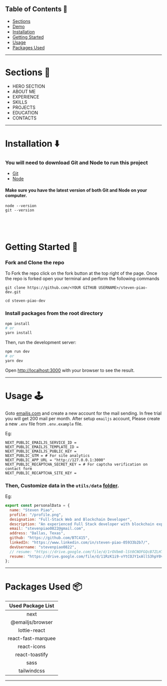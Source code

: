 
## Table of Contents :scroll:

- [Sections](#sections-bookmark)
- [Demo](#demo-movie_camera)
- [Installation](#installation-arrow_down)
- [Getting Started](#getting-started-dart)
- [Usage](#usage-joystick)
- [Packages Used](#packages-used-package)

---

# Sections :bookmark:

- HERO SECTION
- ABOUT ME
- EXPERIENCE
- SKILLS
- PROJECTS
- EDUCATION
- CONTACTS

---

# Installation :arrow_down:

### You will need to download Git and Node to run this project

- [Git](https://git-scm.com/downloads)
- [Node](https://nodejs.org/en/download/)

#### Make sure you have the latest version of both Git and Node on your computer.

```
node --version
git --version
```

## <br />

# Getting Started :dart:

### Fork and Clone the repo

To Fork the repo click on the fork button at the top right of the page. Once the repo is forked open your terminal and perform the following commands

```
git clone https://github.com/<YOUR GITHUB USERNAME>/steven-piao-dev.git

cd steven-piao-dev
```

### Install packages from the root directory

```bash
npm install
# or
yarn install
```

Then, run the development server:

```bash
npm run dev
# or
yarn dev
```

Open [http://localhost:3000](http://localhost:3000) with your browser to see the result.

---

# Usage :joystick:

Goto [emailjs.com](https://www.emailjs.com/) and create a new account for the mail sending. In free trial you will get 200 mail per month. After setup `emailjs` account, Please create a new `.env` file from `.env.example` file.

Eg:

```env
NEXT_PUBLIC_EMAILJS_SERVICE_ID =
NEXT_PUBLIC_EMAILJS_TEMPLATE_ID =
NEXT_PUBLIC_EMAILJS_PUBLIC_KEY =
NEXT_PUBLIC_GTM = # For site analytics
NEXT_PUBLIC_APP_URL = "http://127.0.0.1:3000"
NEXT_PUBLIC_RECAPTCHA_SECRET_KEY = # For captcha verification on contact form
NEXT_PUBLIC_RECAPTCHA_SITE_KEY =
```

### Then, Customize data in the `utils/data` [folder](https://github.com/BTC415/developer-portfolio/tree/main/utils/data).

Eg:

```javascript
export const personalData = {
  name: "Steven Piao",
  profile: "/profile.png",
  designation: "Full-Stack Web and Blockchain Developer",
  description: "An experienced Full Stack developer with blockchain experience, who likes challenges. Had the opportunity to work on various fields of the software engineering, including Frontend and Backend development, CI/CD pipelines, Blockchain Smart Contract development and Web3 integration. Always trying to overcome challenging situations, while continuous learning and continuous development in each day, without skipping.",
  email: "stevenpiao0822@gmail.com",
  address: "Dallas, Texas",
  github: "https://github.com/BTC415",
  linkedIn: "https://www.linkedin.com/in/steven-piao-05933b2b7/",
  devUsername: "stevenpiao0822",
  // resume: "https://drive.google.com/file/d/1rOVbm8-lSt0CNOFGQcB7ZLHTrymAJcV-/view?usp=sharing",
  resume: "https://drive.google.com/file/d/11RzK1i9-vYtCOJY1xAllS3hpY0vO7wl5/view?usp=sharing"
};

```
---

# Packages Used :package:

| Used Package List  |
| :----------------: |
|        next        |
|  @emailjs/browser  |
|    lottie-react    |
| react-fast-marquee |
|    react-icons     |
|   react-toastify   |
|        sass        |
|    tailwindcss     |

---
